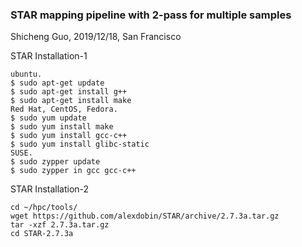 ### STAR mapping pipeline with 2-pass for multiple samples
Shicheng Guo, 2019/12/18, San Francisco

STAR Installation-1
```
ubuntu.
$ sudo apt-get update
$ sudo apt-get install g++
$ sudo apt-get install make
Red Hat, CentOS, Fedora.
$ sudo yum update
$ sudo yum install make
$ sudo yum install gcc-c++
$ sudo yum install glibc-static
SUSE.
$ sudo zypper update
$ sudo zypper in gcc gcc-c++
```
STAR Installation-2
```
cd ~/hpc/tools/
wget https://github.com/alexdobin/STAR/archive/2.7.3a.tar.gz
tar -xzf 2.7.3a.tar.gz
cd STAR-2.7.3a
```
